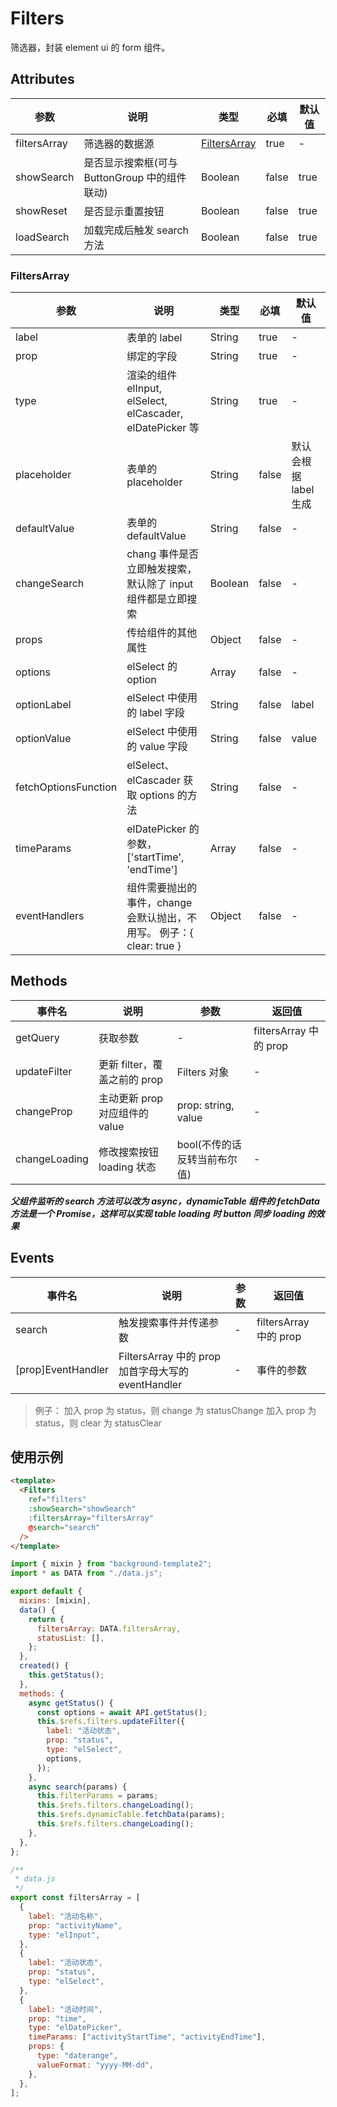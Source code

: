 # Filters

筛选器，封装 element ui 的 form 组件。

## Attributes

| 参数         | 说明                                          | 类型                          | 必填  | 默认值 |
| ------------ | --------------------------------------------- | ----------------------------- | ----- | ------ |
| filtersArray | 筛选器的数据源                                | [FiltersArray](#filtersarray) | true  | -      |
| showSearch   | 是否显示搜索框(可与 ButtonGroup 中的组件联动) | Boolean                       | false | true   |
| showReset    | 是否显示重置按钮                              | Boolean                       | false | true   |
| loadSearch   | 加载完成后触发 search 方法                    | Boolean                       | false | true   |

### FiltersArray

| 参数                 | 说明                                                                  | 类型    | 必填  | 默认值                |
| -------------------- | --------------------------------------------------------------------- | ------- | ----- | --------------------- |
| label                | 表单的 label                                                          | String  | true  | -                     |
| prop                 | 绑定的字段                                                            | String  | true  | -                     |
| type                 | 渲染的组件 elInput, elSelect, elCascader, elDatePicker 等             | String  | true  | -                     |
| placeholder          | 表单的 placeholder                                                    | String  | false | 默认会根据 label 生成 |
| defaultValue         | 表单的 defaultValue                                                   | String  | false | -                     |
| changeSearch         | chang 事件是否立即触发搜索，默认除了 input 组件都是立即搜索           | Boolean | false | -                     |
| props                | 传给组件的其他属性                                                    | Object  | false | -                     |
| options              | elSelect 的 option                                                    | Array   | false | -                     |
| optionLabel          | elSelect 中使用的 label 字段                                          | String  | false | label                 |
| optionValue          | elSelect 中使用的 value 字段                                          | String  | false | value                 |
| fetchOptionsFunction | elSelect、elCascader 获取 options 的方法                              | String  | false | -                     |
| timeParams           | elDatePicker 的参数，['startTime', 'endTime']                         | Array   | false | -                     |
| eventHandlers        | 组件需要抛出的事件，change 会默认抛出，不用写。 例子：{ clear: true } | Object  | false | -                     |

## Methods

| 事件名        | 说明                           | 参数                         | 返回值                 |
| ------------- | ------------------------------ | ---------------------------- | ---------------------- |
| getQuery      | 获取参数                       | -                            | filtersArray 中的 prop |
| updateFilter  | 更新 filter，覆盖之前的 prop   | Filters 对象                 | -                      |
| changeProp    | 主动更新 prop 对应组件的 value | prop: string, value          | -                      |
| changeLoading | 修改搜索按钮 loading 状态      | bool(不传的话反转当前布尔值) | -                      |

**_父组件监听的 search 方法可以改为 async，dynamicTable 组件的 fetchData 方法是一个 Promise，这样可以实现 table loading 时 button 同步 loading 的效果_**

## Events

| 事件名             | 说明                                               | 参数 | 返回值                 |
| ------------------ | -------------------------------------------------- | ---- | ---------------------- |
| search             | 触发搜索事件并传递参数                             | -    | filtersArray 中的 prop |
| [prop]EventHandler | FiltersArray 中的 prop 加首字母大写的 eventHandler | -    | 事件的参数             |

> 例子：
> 加入 prop 为 status，则 change 为 statusChange
> 加入 prop 为 status，则 clear 为 statusClear

## 使用示例

```html
<template>
  <Filters
    ref="filters"
    :showSearch="showSearch"
    :filtersArray="filtersArray"
    @search="search"
  />
</template>
```

```js
import { mixin } from "background-template2";
import * as DATA from "./data.js";

export default {
  mixins: [mixin],
  data() {
    return {
      filtersArray: DATA.filtersArray,
      statusList: [],
    };
  },
  created() {
    this.getStatus();
  },
  methods: {
    async getStatus() {
      const options = await API.getStatus();
      this.$refs.filters.updateFilter({
        label: "活动状态",
        prop: "status",
        type: "elSelect",
        options,
      });
    },
    async search(params) {
      this.filterParams = params;
      this.$refs.filters.changeLoading();
      this.$refs.dynamicTable.fetchData(params);
      this.$refs.filters.changeLoading();
    },
  },
};
```

```js
/**
 * data.js
 */
export const filtersArray = [
  {
    label: "活动名称",
    prop: "activityName",
    type: "elInput",
  },
  {
    label: "活动状态",
    prop: "status",
    type: "elSelect",
  },
  {
    label: "活动时间",
    prop: "time",
    type: "elDatePicker",
    timeParams: ["activityStartTime", "activityEndTime"],
    props: {
      type: "daterange",
      valueFormat: "yyyy-MM-dd",
    },
  },
];
```
